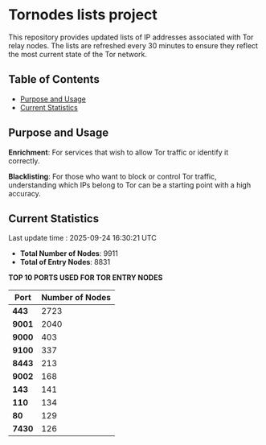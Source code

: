 # Tornodes lists project

This repository provides updated lists of IP addresses associated with Tor relay nodes. The lists are refreshed every 30 minutes to ensure they reflect the most current state of the Tor network.

## Table of Contents

- [Purpose and Usage](#purpose-and-usage)
- [Current Statistics](#current-statistics)


## Purpose and Usage

**Enrichment**: For services that wish to allow Tor traffic or identify it correctly.

**Blacklisting**: For those who want to block or control Tor traffic, understanding which IPs belong to Tor can be a starting point with a high accuracy.

## Current Statistics

Last update time : 2025-09-24 16:30:21 UTC

- **Total Number of Nodes**: 9911
- **Total of Entry Nodes**: 8831

**TOP 10 PORTS USED FOR TOR ENTRY NODES**

| **Port** | **Number of Nodes** |
|------|-----------------|
| **443**   | 2723  |
| **9001**   | 2040  |
| **9000**   | 403  |
| **9100**   | 337  |
| **8443**   | 213  |
| **9002**   | 168  |
| **143**   | 141  |
| **110**   | 134  |
| **80**   | 129  |
| **7430**   | 126  |

